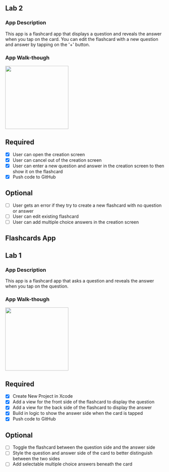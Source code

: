 ## Lab 2

### App Description
This app is a flashcard app that displays a question and reveals the answer when you tap on the card. You can edit the flashcard with a new question and answer by tapping on the '+' button.

### App Walk-though

<img src=http://g.recordit.co/IwqRif2Vy4.gif width=200><br>

## Required
- [x] User can open the creation screen
- [x] User can cancel out of the creation screen
- [x] User can enter a new question and answer in the creation screen to then show it on the flashcard
- [x] Push code to GitHub
## Optional
- [ ] User gets an error if they try to create a new flashcard with no question or answer
- [ ] User can edit existing flashcard
- [ ] User can add multiple choice answers in the creation screen

## Flashcards App

## Lab 1

### App Description
This app is a flashcard app that asks a question and reveals the answer when you tap on the question.

### App Walk-though

<img src=http://g.recordit.co/0YiT1S1eWB.gif width=200><br>

## Required
- [x] Create New Project in Xcode
- [x] Add a view for the front side of the flashcard to display the question
- [x] Add a view for the back side of the flashcard to display the answer
- [x] Build in logic to show the answer side when the card is tapped
- [x] Push code to GitHub
## Optional
- [ ] Toggle the flashcard between the question side and the answer side
- [ ] Style the question and answer side of the card to better distinguish between the two sides
- [ ] Add selectable multiple choice answers beneath the card
